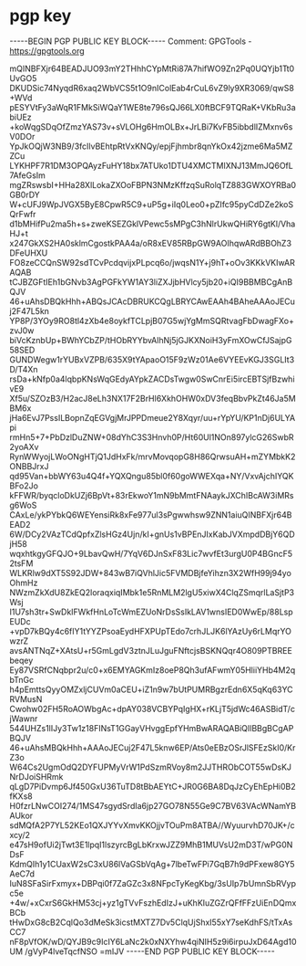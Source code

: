 # pgp key 

-----BEGIN PGP PUBLIC KEY BLOCK-----
Comment: GPGTools - https://gpgtools.org

mQINBFXjr64BEADJUO93mY2THhhCYpMtRi87A7hifWO9Zn2Pq0UQYjb1Tt0UvGO5
DKUDSic74NyqdR6xaq2WbVCS5t1O9nIColEab4rCuL6vZ9ly9XR3069/qwS8+WVd
pESYVtFy3aWqR1FMkSiWQaY1WE8te796sQJ66LX0ftBCF9TQRaK+VKbRu3abiUEz
+koWqgSDqOfZmzYAS73v+sVLOHg6HmOLBx+JrLBi7KvFB5ibbdlIZMxnv6sV0DOr
YpJkOQjW3NB9/3fcIlvBEhtpRtVxKNQy/epjFjhmbr8qnYkOx42jzme6Ma5MZZCu
LYKHPF7R1DM3OPQAyzFuHY18bx7ATUko1DTU4XMCTMlXNJ13MmJQ6OfL7AfeGsIm
mgZRswsbI+HHa28XlLokaZXOoFBPN3NMzKffzqSuRolqTZ883GWXOYRBa0GB0rDY
W+cUFJ9WpJVGX5ByE8CpwR5C9+uP5g+iIq0Leo0+pZIfc95pyCdDZe2koSQrFwfr
d1bMHifPu2ma5h+s+zweKSEZGklVPewc5sMPgC3hNlrUkwQHiRY6gtKl/VhaHJ+t
x247GkXS2HA0sklmCgostkPAA4a/oR8xEV85RBpGW9AOIhqwARdBBOhZ3DFeUHXU
FO8zeCCQnSW92sdTCvPcdqvijxPLpcq6o/jwqsN1Y+j9hT+oOv3KKkVKIwARAQAB
tCJBZGFtIEh1bGNvb3AgPGFkYW1AY3liZXJjbHVlcy5jb20+iQI9BBMBCgAnBQJV
46+uAhsDBQkHhh+ABQsJCAcDBRUKCQgLBRYCAwEAAh4BAheAAAoJECuj2F47L5kn
YP8P/3YOy9RO8tl4zXb4e8oykfTCLpjB07G5wjYgMmSQRtvagFbDwagFXo+zvJ0w
biVcKznbUp+BWhYCbZP/tHObRYYbvAlhNj5jGJKXNoiH3yFmXOwCfJSajpG58SED
GUNDWegw1rYUBxVZPB/635X9tYApaoO15F9zWz01Ae6VYEEvKGJ3SGLIt3D/T4Xn
rsDa+kNfp0a4lqbpKNsWqGEdyAYpkZACDsTwgw0SwCnrEi5ircEBTSjfBzwhivE9
Xf5u/SZOzB3/H2acJ8eLh3NX17F2BrHl6XkhOHW0xDV3feqBbvPkZt46Ja5MBM6x
jHa6EvJ7PssILBopnZqEGVgjMrJPPDmeue2Y8Xqyr/uu+rYpYU/KP1nDj6ULYApi
rmHn5+7+PbDzlDuZNW+08dYhC3S3Hnvh0P/Ht60Ul1NOn897ylcG26SwbR2yoAXv
RynWWyojLWoONgHTjQ1JdHxFk/mrvMovqopG8H86QrwsuAH+mZYMbkK2ONBBJrxJ
qd95Van+bbWY63u4Q4f+YQXQngu85bl0f60goWWEXqa+NY/VxvAjchIYQKBFo2Jo
kFFWR/byqcloDkUZj6BpVt+83rEkwoY1mN9bMmtFNAaykJXChIBcAW3iMRsg6WoS
CAxLe/ykPYbkQ6WEYensiRk8xFe977ul3sPgwwhsw9ZNN1aiuQINBFXjr64BEAD2
6W/DCy2VAzTCdQpfxZlsHGz4Ujn/kI+gnUs1vBPEnJIxKabJVXmpdDBjY6QDjH58
wqxhtkgyGFQJO+9LbavQwH/7YqV6DJnSxF83Lic7wvfEt3urgU0P4BGncF52tsFM
WLKRlw9dXT5S92JDW+843wB7iQVhlJic5FVMDBjfeYihzn3X2WfH99j94yoOhmHz
NWzmZkXdU8ZkEQ2loraqxiqIMbk1e5RnMLM2lgU5xiwX4ClqZSmqrlLaSjtP3Wsj
I1U7sh3tr+SwDkIFWkfHnLoTcWmEZUoNrDsSsIkLAV1wnsIED0WwEp/88LspEUDc
+vpD7kBQy4c6fIY1tYYZPsoaEydHFXPUpTEdo7crhJLJK6lYAzUy6rLMqrYOwzrZ
avsANTNqZ+XAtsU+r5GmLgdV3ztnJLuJguFNftcjsBSKNQqr4O809PTBREEbeqey
Ey87VSRfCNqbpr2u/c0+x6EMYAGKmIz8oeP8Qh3ufAFwmY05HliiYHb4M2qbTnGc
h4pEmttsQyyOMZxljCUVm0aCEU+iZ1n9w7bUtPUMRBgzrEdn6X5qKq63YCRVMusN
Cwohw02FH5RoAOWbgAc+dpAY038VCBYPqIgHX+rKLjT5jdWc46ASBidT/cjWawnr
544UHZs1lIJy3Tw1z18FINsT1GGayVHvggEpfYHmBwARAQABiQIlBBgBCgAPBQJV
46+uAhsMBQkHhh+AAAoJECuj2F47L5knw6EP/Ats0eEBzOSrJlSFEzSkI0/KrZ3o
W64Cs2UgmOdQ2DYFUPMyVrW1PdSzmRVoy8m2JJTHRObCOT55wDsKJNrDJoiSHRmk
qLgD7PiDvmp6Jf450GxU36TuTD8tBbAEYtC+JR0G6BA8DqJzCyEhEpHi0B2fKXs8
H0fzrLNwCOI274/1MS47sgydSrdIa6jp27GO78N55Ge9C7BV63VAcWNamYBAUkor
sdMQfA2P7YL52KEo1QXJYYvXmvKKOjjvTOuPm8ATBA//WyuurvhD70JK+/cxcy/2
e47sH9ofUi2jTwt3E1lpqI1lszyrcBgLbKrxwJZZ9MhB1MUVsU2mD3T/wPG0NDsF
KdmQIh1y1CUaxW2sC3xU86lVaGSbVqAg+7lbeTwFPi7GqB7h9dPFxew8GY5AeC7d
IuN8SFaSirFxmyx+DBPqi0f7ZaGZc3x8NFpcTyKegKbg/3sUIp7bUmnSbRVypc5e
+4w/+xCxrS6GkHM53cj+yz1gTVvFszhEdIzJ+uKhKIuZGZrQFfFFzUiEnDQmxBCb
tHwDxG8cB2CqlQo3dMeSk3icstMXTZ7Dv5ClqUjShxI55xY7seKdhFS/tTxAsCC7
nF8pVfOK/wD/QYJB9c9IcIY6LaNc2k0xNXYhw4qiNIH5z9i6irpuJxD64Agd10UM
/gVyP4lveTqcfNSO
=mIJV
-----END PGP PUBLIC KEY BLOCK-----
